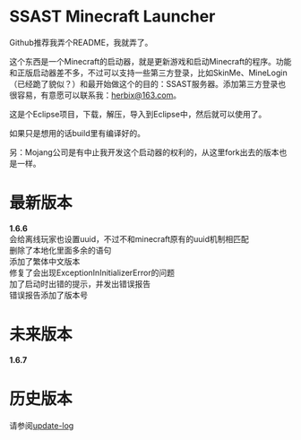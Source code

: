 SSAST Minecraft Launcher
=============

Github推荐我弄个README，我就弄了。

这个东西是一个Minecraft的启动器，就是更新游戏和启动Minecraft的程序。功能和正版启动器差不多，不过可以支持一些第三方登录，比如SkinMe、MineLogin（已经跪了貌似？）和最开始做这个的目的：SSAST服务器。添加第三方登录也很容易，有意愿可以联系我：herbix@163.com。

这是个Eclipse项目，下载，解压，导入到Eclipse中，然后就可以使用了。

如果只是想用的话build里有编译好的。

另：Mojang公司是有中止我开发这个启动器的权利的，从这里fork出去的版本也是一样。

最新版本
=============
<b>1.6.6</b><br>
会给离线玩家也设置uuid，不过不和minecraft原有的uuid机制相匹配<br>
删除了本地化里面多余的语句<br>
添加了繁体中文版本<br>
修复了会出现ExceptionInInitializerError的问题<br>
加了启动时出错的提示，并发出错误报告<br>
错误报告添加了版本号<br>

未来版本
=============
<b>1.6.7</b><br>

历史版本
=============
请参阅<a href="update-log">update-log</a>

